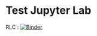 # Test Jupyter Lab

RLC : 
[![Binder](https://mybinder.org/badge_logo.svg)](https://mybinder.org/v2/gh/Crash34000/Macro1/master?filepath=https%3A%2F%2Fgithub.com%2FCrash34000%2FMacro1%2Fblob%2Fmaster%2FRLC.ipynb)
